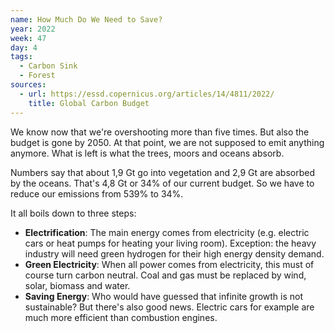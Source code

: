 ```yaml
---
name: How Much Do We Need to Save?
year: 2022
week: 47
day: 4
tags:
  - Carbon Sink
  - Forest
sources:
  - url: https://essd.copernicus.org/articles/14/4811/2022/
    title: Global Carbon Budget
---
```


We know now that we're overshooting more than five times. But also the budget is
gone by 2050. At that point, we are not supposed to emit anything anymore. What
is left is what the trees, moors and oceans absorb.

Numbers say that about 1,9 Gt go into vegetation and 2,9 Gt are absorbed by the
oceans. That's 4,8 Gt or 34% of our current budget. So we have to reduce our
emissions from 539% to 34%.

It all boils down to three steps:

- **Electrification**: The main energy comes from electricity (e.g. electric
  cars or heat pumps for heating your living room). Exception: the heavy
  industry will need green hydrogen for their high energy density demand.
- **Green Electricity**: When all power comes from electricity, this must of
  course turn carbon neutral. Coal and gas must be replaced by wind, solar,
  biomass and water.
- **Saving Energy**: Who would have guessed that infinite growth is not
  sustainable? But there's also good news. Electric cars for example are much
  more efficient than combustion engines.
